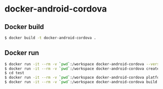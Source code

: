 # docker-android-cordova

## Docker build

```sh
$ docker build -t docker-android-cordova .
```

## Docker run

```sh
$ docker run -it --rm -v `pwd`:/workspace docker-android-cordova --version
$ docker run -it --rm -v `pwd`:/workspace docker-android-cordova create test com.example.test test
$ cd test
$ docker run -it --rm -v `pwd`:/workspace docker-android-cordova platform add android@9.1.0
$ docker run -it --rm -v `pwd`:/workspace docker-android-cordova build android
```
